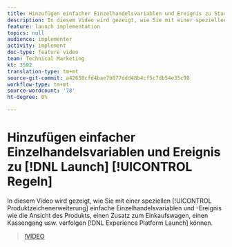 ```yaml
---
title: Hinzufügen einfacher Einzelhandelsvariablen und Ereignis zu Startregeln
description: In diesem Video wird gezeigt, wie Sie mit einer speziellen Produktzeichenfolge in Launch grundlegende Variablen und Ereignis wie die Ansicht des Produkts, einen Zusatz zum Einkaufswagen, einen Kassengang usw. verfolgen können.
feature: launch implementation
topics: null
audience: implementer
activity: implement
doc-type: feature video
team: Technical Marketing
kt: 3592
translation-type: tm+mt
source-git-commit: a42658cfd4bae7b077ddd48b4cf5c7db54e35c98
workflow-type: tm+mt
source-wordcount: '78'
ht-degree: 0%

---
```



# Hinzufügen einfacher Einzelhandelsvariablen und Ereignis zu [!DNL Launch] [!UICONTROL Regeln]

In diesem Video wird gezeigt, wie Sie mit einer speziellen [!UICONTROL Produktzeichenerweiterung] einfache Einzelhandelsvariablen und -Ereignis wie die Ansicht des Produkts, einen Zusatz zum Einkaufswagen, einen Kassengang usw. verfolgen [!DNL Experience Platform Launch] können.

>[!VIDEO](https://video.tv.adobe.com/v/28763/?quality=12)
